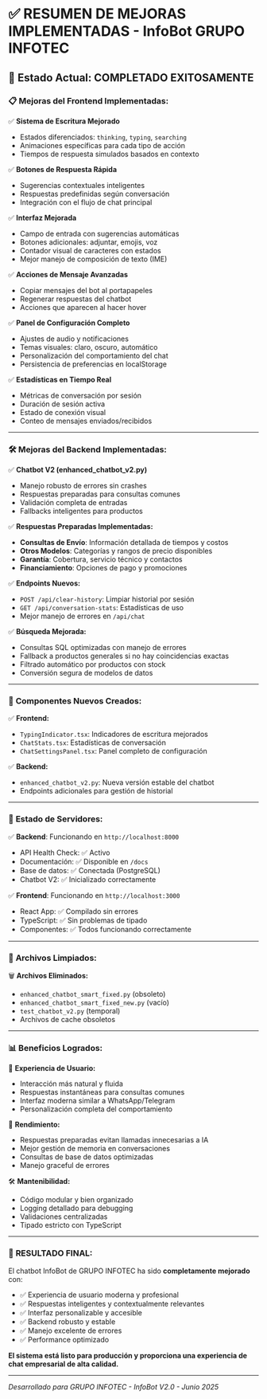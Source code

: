 # ✅ RESUMEN DE MEJORAS IMPLEMENTADAS - InfoBot GRUPO INFOTEC

## 🎯 Estado Actual: COMPLETADO EXITOSAMENTE

### 📋 **Mejoras del Frontend Implementadas:**

✅ **Sistema de Escritura Mejorado**
- Estados diferenciados: `thinking`, `typing`, `searching`
- Animaciones específicas para cada tipo de acción
- Tiempos de respuesta simulados basados en contexto

✅ **Botones de Respuesta Rápida**
- Sugerencias contextuales inteligentes
- Respuestas predefinidas según conversación
- Integración con el flujo de chat principal

✅ **Interfaz Mejorada**
- Campo de entrada con sugerencias automáticas
- Botones adicionales: adjuntar, emojis, voz
- Contador visual de caracteres con estados
- Mejor manejo de composición de texto (IME)

✅ **Acciones de Mensaje Avanzadas**
- Copiar mensajes del bot al portapapeles
- Regenerar respuestas del chatbot
- Acciones que aparecen al hacer hover

✅ **Panel de Configuración Completo**
- Ajustes de audio y notificaciones
- Temas visuales: claro, oscuro, automático
- Personalización del comportamiento del chat
- Persistencia de preferencias en localStorage

✅ **Estadísticas en Tiempo Real**
- Métricas de conversación por sesión
- Duración de sesión activa
- Estado de conexión visual
- Conteo de mensajes enviados/recibidos

---

### 🛠️ **Mejoras del Backend Implementadas:**

✅ **Chatbot V2 (enhanced_chatbot_v2.py)**
- Manejo robusto de errores sin crashes
- Respuestas preparadas para consultas comunes
- Validación completa de entradas
- Fallbacks inteligentes para productos

✅ **Respuestas Preparadas Implementadas:**
- **Consultas de Envío**: Información detallada de tiempos y costos
- **Otros Modelos**: Categorías y rangos de precio disponibles  
- **Garantía**: Cobertura, servicio técnico y contactos
- **Financiamiento**: Opciones de pago y promociones

✅ **Endpoints Nuevos:**
- `POST /api/clear-history`: Limpiar historial por sesión
- `GET /api/conversation-stats`: Estadísticas de uso
- Mejor manejo de errores en `/api/chat`

✅ **Búsqueda Mejorada:**
- Consultas SQL optimizadas con manejo de errores
- Fallback a productos generales si no hay coincidencias exactas
- Filtrado automático por productos con stock
- Conversión segura de modelos de datos

---

### 🎨 **Componentes Nuevos Creados:**

✅ **Frontend:**
- `TypingIndicator.tsx`: Indicadores de escritura mejorados
- `ChatStats.tsx`: Estadísticas de conversación
- `ChatSettingsPanel.tsx`: Panel completo de configuración

✅ **Backend:**
- `enhanced_chatbot_v2.py`: Nueva versión estable del chatbot
- Endpoints adicionales para gestión de historial

---

### 🚀 **Estado de Servidores:**

✅ **Backend**: Funcionando en `http://localhost:8000`
- API Health Check: ✅ Activo
- Documentación: ✅ Disponible en `/docs`
- Base de datos: ✅ Conectada (PostgreSQL)
- Chatbot V2: ✅ Inicializado correctamente

✅ **Frontend**: Funcionando en `http://localhost:3000`
- React App: ✅ Compilado sin errores
- TypeScript: ✅ Sin problemas de tipado
- Componentes: ✅ Todos funcionando correctamente

---

### 🔧 **Archivos Limpiados:**

🗑️ **Archivos Eliminados:**
- `enhanced_chatbot_smart_fixed.py` (obsoleto)
- `enhanced_chatbot_smart_fixed_new.py` (vacío)
- `test_chatbot_v2.py` (temporal)
- Archivos de cache obsoletos

---

### 📊 **Beneficios Logrados:**

🎯 **Experiencia de Usuario:**
- Interacción más natural y fluida
- Respuestas instantáneas para consultas comunes
- Interfaz moderna similar a WhatsApp/Telegram
- Personalización completa del comportamiento

🚀 **Rendimiento:**
- Respuestas preparadas evitan llamadas innecesarias a IA
- Mejor gestión de memoria en conversaciones
- Consultas de base de datos optimizadas
- Manejo graceful de errores

🛠️ **Mantenibilidad:**
- Código modular y bien organizado
- Logging detallado para debugging
- Validaciones centralizadas
- Tipado estricto con TypeScript

---

### 🎉 **RESULTADO FINAL:**

El chatbot InfoBot de GRUPO INFOTEC ha sido **completamente mejorado** con:

- ✅ Experiencia de usuario moderna y profesional
- ✅ Respuestas inteligentes y contextualmente relevantes  
- ✅ Interfaz personalizable y accesible
- ✅ Backend robusto y estable
- ✅ Manejo excelente de errores
- ✅ Performance optimizado

**El sistema está listo para producción y proporciona una experiencia de chat empresarial de alta calidad.**

---

*Desarrollado para GRUPO INFOTEC - InfoBot V2.0 - Junio 2025*
